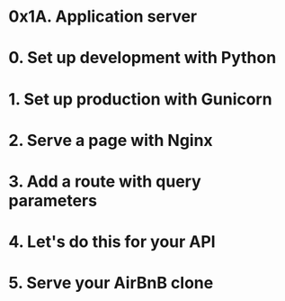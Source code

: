 # 0x1A. Application server
# 0. Set up development with Python
# 1. Set up production with Gunicorn
# 2. Serve a page with Nginx
# 3. Add a route with query parameters
# 4. Let's do this for your API
# 5. Serve your AirBnB clone

